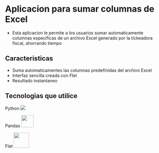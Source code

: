 # Aplicacion para sumar columnas de Excel
- Esta aplicacion le permite a los usuarios sumar automaticamente columnas especificas de un archivo Excel generado por la tickeadora fiscal, ahorrando tiempo

## Caracteristicas
- Suma automaticamentes las columnas predefinidas del archivo Excel
- Interfaz sencilla creada con Flet
- Resultado instantaneo

## Tecnologias que utilice
<p>
  Python <img src="https://skillicons.dev/icons?i=python" />
</p>
<p>
  Pandas <img src="https://github.com/marwin1991/profile-technology-icons/assets/76012086/24b02d77-2f28-43c7-b5d6-e15e3395851b" width=40 heigth=30/>
</p>
<p>
  Flet <img src="https://gallery.flet.dev/icons-browser/icons/loading-animation.png" width=50 heigth=30 />

</p>
